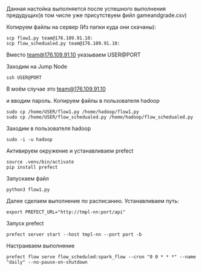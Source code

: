 
Данная настойка выполняется после успешного выполнения предудущих(в том числе уже присутствуем фийл gameandgrade.csv)

Копируем файлы на сервер (Из папки куда они скачаны):

```
scp flow1.py team@176.109.91.10:
scp flow_schedualed.py team@176.109.91.10:
```
Вместо team@176.109.91.10 указываем USER@PORT

Заходим на Jump Node
```
ssh USER@PORT
```
В моём случае это team@176.109.91.10

и вводим пароль.
Копируем файлы в пользователя hadoop
```
sudo cp /home/USER/flow1.py /home/hadoop/flow1.py
sudo cp /home/USER/flow_schedualed.py /home/hadoop/flow_schedualed.py
```
Заходим в пользователя hadoop
```
sudo -i -u hadoop
```

Активируем окружение и уcтанавливаем prefect
```
source .venv/bin/activate
pip install prefect
```
Запускаем файл
```
python3 flow1.py
```

Далее сделаем выполнение по расписанию.
Устанавливаем путь:
```
export PREFECT_URL="http://tmpl-nn:port/api"
```
Запуск prefect
```
prefect server start --host tmpl-nn --port port -b
```
Настраиваем выполнение
```
prefect flow serve flow_scheduled:spark_flow --cron "0 0 * * *" --name "daily" --no-pause-on-shutdown
```
